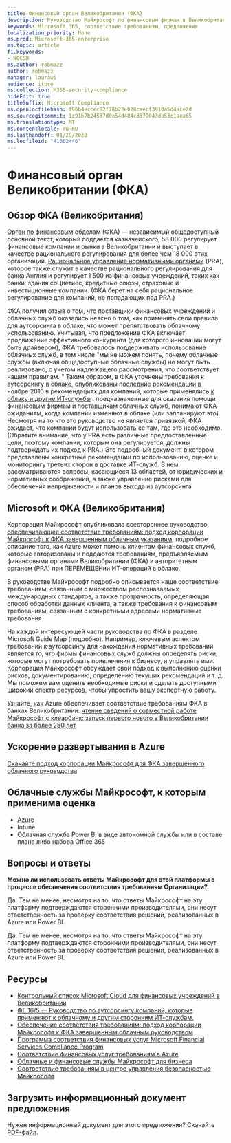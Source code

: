 ```yaml
---
title: Финансовый орган Великобритании (ФКА)
description: Руководство Майкрософт по финансовым фирмам в Великобритании следует за финансовыми органами и рекомендациями по аутсорсингу в облаке.
keywords: Microsoft 365, соответствие требованиям, предложения
localization_priority: None
ms.prod: Microsoft-365-enterprise
ms.topic: article
f1.keywords:
- NOCSH
ms.author: robmazz
author: robmazz
manager: laurawi
audience: itpro
ms.collection: M365-security-compliance
hideEdit: true
titleSuffix: Microsoft Compliance
ms.openlocfilehash: f96b4eccec92f78b22eb28caecf3910a5d4ace2d
ms.sourcegitcommit: 1c91b7b24537d0e54d484c3379043db53c1aea65
ms.translationtype: MT
ms.contentlocale: ru-RU
ms.lasthandoff: 01/29/2020
ms.locfileid: "41602446"
---
```

# <a name="united-kingdom-financial-conduct-authority-fca"></a>Финансовый орган Великобритании (ФКА)

## <a name="fca-uk-overview"></a>Обзор ФКА (Великобритания)

[Орган по финансовым](https://www.fca.org.uk/) обделам (ФКА) — независимый общедоступный основной текст, который поддается казначейского, 58 000 регулирует финансовые компании и рынки в Великобритании и выступает в качестве рационального регулирования для более чем 18 000 этих организаций. [Рациональное управление нормативными органами](https://www.bankofengland.co.uk/pra/pages/default.aspx) (PRA), которое также служит в качестве рационального регулирования для банка Англия и регулирует 1 500 из финансовых учреждений, таких как банки, здания соЦиетиес, кредитные союзы, страховые и инвестиционные компании. (ФКА берет на себя рациональное регулирование для компаний, не попадающих под PRA.)

ФКА получил отзыв о том, что поставщики финансовых учреждений и облачных служб оказались неясно о том, как применять свои правила для аутсорсинга в облаке, что может препятствовать облачному использованию. Учитывая, что предложение ФКА включает продвижение эффективного конкурента (для которого инновации могут быть драйвером), ФКА требовалось поддерживать использование облачных служб, в том числе "мы не можем понять, почему облачные службы (включая общедоступные облачные службы) не могут быть реализовано, с учетом надлежащего рассмотрения, что соответствует нашим правилам. " Таким образом, в ФКА уточнены требования к аутсорсингу в облаке, опубликованы последние рекомендации в ноябре 2016 в рекомендациях для компаний, которые применялись [к облаку и другие ИТ-службы](https://www.fca.org.uk/publication/finalised-guidance/fg16-5.pdf) , предназначенные для оказания помощи финансовым фирмам и поставщикам облачных служб, понимают ФКА ожиданиям, когда компании изменяют в облаке (или запланируют это). Несмотря на то что это руководство не является привязкой, ФКА ожидает, что компании будут использовать ее там, где это необходимо. (Обратите внимание, что у PRA есть различные предпоставленные цели, поэтому компании, которым она регулируется, должны подтверждать их подход к PRA.) Это подробный документ, в котором представлены конкретные рекомендации по использованию, оценке и мониторингу третьих сторон в доставке ИТ-служб. В нем рассматриваются вопросы, касающиеся 13 областей, от юридических и нормативных соображений, а также управление рисками для обеспечения непрерывности и планов выхода из аутсорсинга

## <a name="microsoft-and-fca-uk"></a>Microsoft и ФКА (Великобритания)

Корпорация Майкрософт опубликовала всестороннее руководство, [обеспечивающее соответствие требованиям: подход корпорации Майкрософт к ФКА завершенным облачным указаниям](https://go.microsoft.com/fwlink/p/?linkid=2101561), подробное описание того, как Azure может помочь клиентам финансовых служб, которые авторизованы и поддаются требованиям, предъявляемым финансовыми органами Великобритании (ФКА) и авторитетным органом (PRA) при ПЕРЕМЕЩЕНии ИТ-операций в облако.

В руководстве Майкрософт подробно описывается наше соответствие требованиям, связанным с множеством распознаваемых международных стандартов, а также прозрачность, определяющая способ обработки данных клиента, а также требования к финансовым требованиям, связанным с конкретными адресами нормативные требования.

На каждой интересующей части руководства по ФКА в разделе Microsoft Guide Map (подробно). Например, ключевым аспектом требований к аутсорсингу для нахождения нормативных требований является то, что фирмы финансовых служб должны определять риски, которые могут потребовать привлечения к бизнесу, и управлять ими. Корпорация Майкрософт обсуждает свой подход к выполнению оценки рисков, документированию, определению текущих рекомендаций и т. д. Мы поможем вам оценить необходимые риски и сделать доступными широкий спектр ресурсов, чтобы упростить вашу экспертную работу.

Узнайте, как Azure обеспечивает соответствие требованиям ФКА в банках Великобритании: [чтение сведений о совместной работе Майкрософт с клеарбанк: запуск первого нового в Великобритании банка за более 250 лет](https://customers.microsoft.com/story/microsoft-collaborates-with-clearbank)

## <a name="accelerate-your-deployment-on-azure"></a>Ускорение развертывания в Azure

[Скачайте подход корпорации Майкрософт для ФКА завершенного облачного руководства](https://go.microsoft.com/fwlink/p/?linkid=2101561)

## <a name="microsoft-in-scope-cloud-services"></a>Облачные службы Майкрософт, к которым применима оценка

- [Azure](https://aka.ms/AzureCompliance)
- Intune
- Облачная служба Power BI в виде автономной службы или в составе плана либо набора Office 365

## <a name="frequently-asked-questions"></a>Вопросы и ответы

**Можно ли использовать ответы Майкрософт для этой платформы в процессе обеспечения соответствия требованиям Организации?**

Да. Тем не менее, несмотря на то, что ответы Майкрософт на эту платформу подтверждаются сторонними производителями, они несут ответственность за проверку соответствия решений, реализованных в Azure или Power BI.

Да. Тем не менее, несмотря на то, что ответы Майкрософт на эту платформу подтверждаются сторонними производителями, они несут ответственность за проверку соответствия решений, реализованных в Azure или Power BI.

## <a name="resources"></a>Ресурсы

- [Контрольный список Microsoft Cloud для финансовых учреждений в Великобритании](https://aka.ms/Azure-UK-compliance)
- [ФГ 16/5 — Руководство по аутсорсингу компаний, которые применяют к облачному и другим сторонним ИТ-службам.](https://www.fca.org.uk/publication/finalised-guidance/fg16-5.pdf)
- [Обеспечение соответствия требованиям: подход корпорации Майкрософт к ФКА завершенным облачным руководством](https://go.microsoft.com/fwlink/p/?linkid=2101561)
- [Программа соответствия финансовых услуг Microsoft Financial Services Compliance Program](https://www.microsoft.com/download/details.aspx?id=55332)
- [Соответствие финансовых услуг требованиям в Azure](https://azure.microsoft.com/resources/videos/azurecon-2015-financial-services-compliance-in-azure/)
- [Облачные и финансовые службы Майкрософт для бизнеса](https://www.microsoft.com/trustcenter/cloudservices/financialservices)
- [Соответствие требованиям в центре управления безопасностью Майкрософт](https://www.microsoft.com/trust-center/compliance/compliance-overview)

## <a name="download-the-offering-backgrounder"></a>Загрузить информационный документ предложения

Нужен информационный документ для этого предложения? Скачайте [PDF-файл](https://download.microsoft.com/download/E/F/4/EF49C18B-BB31-44F8-BCDD-655702C63BE8/FCA-PRA-Compliance.pdf).
